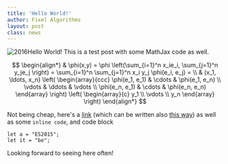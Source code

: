 ```yaml
---
title: 'Hello World!'
author: Fixel Algorithms
layout: post
class: news
---
```

![2016][a]Hello World! This is a test post with some MathJax code as well. 

$$
\begin{align*}
  & \phi(x,y) = \phi \left(\sum_{i=1}^n x_ie_i, \sum_{j=1}^n y_je_j \right)
  = \sum_{i=1}^n \sum_{j=1}^n x_i y_j \phi(e_i, e_j) = \\
  & (x_1, \ldots, x_n) \left( \begin{array}{ccc}
      \phi(e_1, e_1) & \cdots & \phi(e_1, e_n) \\
      \vdots & \ddots & \vdots \\
      \phi(e_n, e_1) & \cdots & \phi(e_n, e_n)
    \end{array} \right)
  \left( \begin{array}{c}
      y_1 \\
      \vdots \\
      y_n
    \end{array} \right)
\end{align*}
$$ 

<!-- This is commented out -->

Not being cheap, here's a [link](http://www.google.com) (which can be written also [this way][1]) as well as some `inline code`, and code block

```
let a = "ES2015";
let it = "be";
```

Looking forward to seeing here often!

[a]: {{site.baseurl}}/news/images/2016.png "2016"
[1]: http://www.google.com
